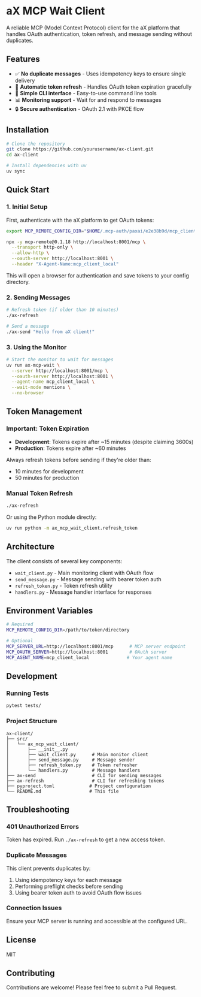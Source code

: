 # aX MCP Wait Client

A reliable MCP (Model Context Protocol) client for the aX platform that handles OAuth authentication, token refresh, and message sending without duplicates.

## Features

- ✅ **No duplicate messages** - Uses idempotency keys to ensure single delivery
- 🔄 **Automatic token refresh** - Handles OAuth token expiration gracefully  
- 🚀 **Simple CLI interface** - Easy-to-use command line tools
- 📊 **Monitoring support** - Wait for and respond to messages
- 🔒 **Secure authentication** - OAuth 2.1 with PKCE flow

## Installation

```bash
# Clone the repository
git clone https://github.com/yourusername/ax-client.git
cd ax-client

# Install dependencies with uv
uv sync
```

## Quick Start

### 1. Initial Setup

First, authenticate with the aX platform to get OAuth tokens:

```bash
export MCP_REMOTE_CONFIG_DIR="$HOME/.mcp-auth/paxai/e2e38b9d/mcp_client_local"

npx -y mcp-remote@0.1.18 http://localhost:8001/mcp \
  --transport http-only \
  --allow-http \
  --oauth-server http://localhost:8001 \
  --header "X-Agent-Name:mcp_client_local"
```

This will open a browser for authentication and save tokens to your config directory.

### 2. Sending Messages

```bash
# Refresh token (if older than 10 minutes)
./ax-refresh

# Send a message
./ax-send "Hello from aX client!"
```

### 3. Using the Monitor

```bash
# Start the monitor to wait for messages
uv run ax-mcp-wait \
  --server http://localhost:8001/mcp \
  --oauth-server http://localhost:8001 \
  --agent-name mcp_client_local \
  --wait-mode mentions \
  --no-browser
```

## Token Management

### Important: Token Expiration

- **Development**: Tokens expire after ~15 minutes (despite claiming 3600s)
- **Production**: Tokens expire after ~60 minutes

Always refresh tokens before sending if they're older than:
- 10 minutes for development
- 50 minutes for production

### Manual Token Refresh

```bash
./ax-refresh
```

Or using the Python module directly:

```bash
uv run python -m ax_mcp_wait_client.refresh_token
```

## Architecture

The client consists of several key components:

- `wait_client.py` - Main monitoring client with OAuth flow
- `send_message.py` - Message sending with bearer token auth
- `refresh_token.py` - Token refresh utility
- `handlers.py` - Message handler interface for responses

## Environment Variables

```bash
# Required
MCP_REMOTE_CONFIG_DIR=/path/to/token/directory

# Optional
MCP_SERVER_URL=http://localhost:8001/mcp      # MCP server endpoint
MCP_OAUTH_SERVER=http://localhost:8001        # OAuth server
MCP_AGENT_NAME=mcp_client_local              # Your agent name
```

## Development

### Running Tests

```bash
pytest tests/
```

### Project Structure

```
ax-client/
├── src/
│   └── ax_mcp_wait_client/
│       ├── __init__.py
│       ├── wait_client.py      # Main monitor client
│       ├── send_message.py     # Message sender
│       ├── refresh_token.py    # Token refresher
│       └── handlers.py         # Message handlers
├── ax-send                     # CLI for sending messages
├── ax-refresh                  # CLI for refreshing tokens
├── pyproject.toml             # Project configuration
└── README.md                  # This file
```

## Troubleshooting

### 401 Unauthorized Errors

Token has expired. Run `./ax-refresh` to get a new access token.

### Duplicate Messages

This client prevents duplicates by:
1. Using idempotency keys for each message
2. Performing preflight checks before sending
3. Using bearer token auth to avoid OAuth flow issues

### Connection Issues

Ensure your MCP server is running and accessible at the configured URL.

## License

MIT

## Contributing

Contributions are welcome! Please feel free to submit a Pull Request.